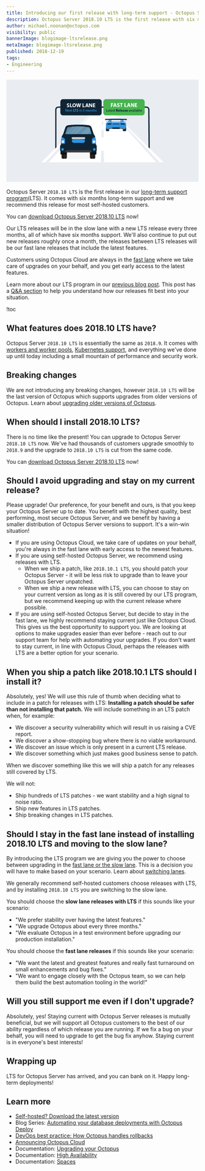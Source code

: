 ```yaml
---
title: Introducing our first release with long-term support - Octopus Server 2018.10 LTS
description: Octopus Server 2018.10 LTS is the first release with six months of long-term support. We recommend this release for most self-hosted customers.
author: michael.noonan@octopus.com
visibility: public
bannerImage: blogimage-ltsrelease.png
metaImage: blogimage-ltsrelease.png
published: 2018-12-19
tags:
- Engineering
---
```


![Cars on slow lane and fast lane](blogimage-ltsrelease.png)

Octopus Server `2018.10 LTS` is the first release in our [long-term support program](/blog/2018-09/long-term-support/index.md)(LTS). It comes with six months long-term support and we recommend this release for most self-hosted customers.

You can [download Octopus Server 2018.10 LTS](https://octopus.com/downloads) now!

Our LTS releases will be in the slow lane with a new LTS release every three months, all of which have six months support. We'll also continue to put out new releases roughly once a month, the releases between LTS releases will be our fast lane releases that include the latest features.

Customers using Octopus Cloud are always in the [fast lane](/blog/2018-09/long-term-support/index.md#fast-and-slow-lanes) where we take care of upgrades on your behalf, and you get early access to the latest features.

Learn more about our LTS program in our [previous blog post](/blog/2018-09/long-term-support/index.md). This post has a [Q&A section](/blog/2018-09/long-term-support/index.md#qa) to help you understand how our releases fit best into your situation.

!toc

## What features does 2018.10 LTS have?

Octopus Server `2018.10 LTS` is essentially the same as `2018.9`. It comes with [workers and worker pools](/blog/2018-07/octopus-release-2018.7.md), [Kubernetes support](/blog/2018-10/octopus-release-2018.9/index.md), and everything we've done up until today including a small mountain of performance and security work.

## Breaking changes

We are not introducing any breaking changes, however `2018.10 LTS` will be the last version of Octopus which supports upgrades from older versions of Octopus. Learn about [upgrading older versions of Octopus](https://octopus.com/docs/administration/upgrading).

## When should I install 2018.10 LTS?

There is no time like the present! You can upgrade to Octopus Server `2018.10 LTS` now. We've had thousands of customers upgrade smoothly to `2018.9` and the upgrade to `2018.10 LTS` is cut from the same code.

You can [download Octopus Server 2018.10 LTS](https://octopus.com/downloads) now!

## Should I avoid upgrading and stay on my current release?

Please upgrade! Our preference, for your benefit and ours, is that you keep your Octopus Server up to date. You benefit with the highest quality, best performing, most secure Octopus Server, and we benefit by having a smaller distribution of Octopus Server versions to support. It's a win-win situation!

- If you are using Octopus Cloud, we take care of updates on your behalf, you're always in the fast lane with early access to the newest features.
- If you are using self-hosted Octopus Server, we recommend using releases with LTS.
  - When we ship a patch, like `2018.10.1 LTS`, you should patch your Octopus Server - it will be less risk to upgrade than to leave your Octopus Server unpatched.
  - When we ship a new release with LTS, you can choose to stay on your current version as long as it is still covered by our LTS program, but we recommend keeping up with the current release where possible.
- If you are using self-hosted Octopus Server, but decide to stay in the fast lane, we highly recommend staying current just like Octopus Cloud. This gives us the best opportunity to support you. We are looking at options to make upgrades easier than ever before - reach out to our support team for help with automating your upgrades. If you don't want to stay current, in line with Octopus Cloud, perhaps the releases with LTS are a better option for your scenario.

## When you ship a patch like 2018.10.1 LTS should I install it?

Absolutely, yes! We will use this rule of thumb when deciding what to include in a patch for releases with LTS: **Installing a patch should be safer than not installing that patch.** We will include something in an LTS patch when, for example:

- We discover a security vulnerability which will result in us raising a CVE report.
- We discover a show-stopping bug where there is no viable workaround.
- We discover an issue which is only present in a current LTS release.
- We discover something which just makes good business sense to patch.

When we discover something like this we will ship a patch for any releases still covered by LTS.

We will not:

- Ship hundreds of LTS patches - we want stability and a high signal to noise ratio.
- Ship new features in LTS patches.
- Ship breaking changes in LTS patches.

## Should I stay in the fast lane instead of installing 2018.10 LTS and moving to the slow lane?

By introducing the LTS program we are giving you the power to choose between upgrading in the [fast lane or the slow lane](/blog/2018-09/long-term-support/index.md#fast-and-slow-lanes). This is a decision you will have to make based on your scenario. Learn about [switching lanes](/blog/2018-09/long-term-support/index.md#switching-lanes).

We generally recommend self-hosted customers choose releases with LTS, and by installing `2018.10 LTS` you are switching to the slow lane.

You should choose the **slow lane releases with LTS** if this sounds like your scenario:

- "We prefer stability over having the latest features."
- "We upgrade Octopus about every three months."
- "We evaluate Octopus in a test environment before upgrading our production installation."

You should choose the **fast lane releases** if this sounds like your scenario:

- "We want the latest and greatest features and really fast turnaround on small enhancements and bug fixes."
- "We want to engage closely with the Octopus team, so we can help them build the best automation tooling in the world!"

## Will you still support me even if I don't upgrade?

Absolutely, yes! Staying current with Octopus Server releases is mutually beneficial, but we will support all Octopus customers to the best of our ability regardless of which release you are running. If we fix a bug on your behalf, you will need to upgrade to get the bug fix anyhow. Staying current is in everyone's best interests!

## Wrapping up

LTS for Octopus Server has arrived, and you can bank on it. Happy long-term deployments!

## Learn more

* [Self-hosted? Download the latest version](https://hubs.ly/H0gCMqJ0)
* Blog Series: [Automating your database deployments with Octopus Deploy](https://hubs.ly/H0gCMRR0)
* [DevOps best practice: How Octopus handles rollbacks](https://hubs.ly/H0gCMRX0)
* [Announcing Octopus Cloud](https://hubs.ly/H0gCMqM0)
* Documentation: [Upgrading your Octopus](https://hubs.ly/H0gCMS40)
* Documentation: [High Availability](https://hubs.ly/H0gCMqN0)
* Documentation: [Spaces](https://hubs.ly/H0gCMSb0)